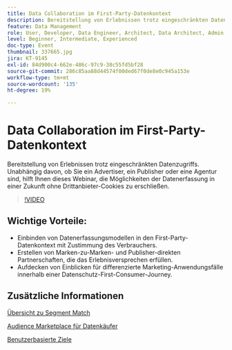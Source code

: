 ```yaml
---
title: Data Collaboration im First-Party-Datenkontext
description: Bereitstellung von Erlebnissen trotz eingeschränkten Datenzugriffs. Unabhängig davon, ob Sie ein Advertiser, ein Publisher oder eine Agentur sind, hilft Ihnen dieses Webinar, die Möglichkeiten der Datenerfassung in einer Zukunft ohne Drittanbieter-Cookies zu erschließen.
feature: Data Management
role: User, Developer, Data Engineer, Architect, Data Architect, Admin, Leader
level: Beginner, Intermediate, Experienced
doc-type: Event
thumbnail: 337665.jpg
jira: KT-9145
exl-id: 84d900c4-662e-486c-97c9-38c55fd5bf28
source-git-commit: 286c85aa88d44574f00ded67f0de8e0c945a153e
workflow-type: tm+mt
source-wordcount: '135'
ht-degree: 19%

---
```


# Data Collaboration im First-Party-Datenkontext

Bereitstellung von Erlebnissen trotz eingeschränkten Datenzugriffs. Unabhängig davon, ob Sie ein Advertiser, ein Publisher oder eine Agentur sind, hilft Ihnen dieses Webinar, die Möglichkeiten der Datenerfassung in einer Zukunft ohne Drittanbieter-Cookies zu erschließen.

>[!VIDEO](https://video.tv.adobe.com/v/337665/?learn=on&enablevpops)

## Wichtige Vorteile:

* Einbinden von Datenerfassungsmodellen in den First-Party-Datenkontext mit Zustimmung des Verbrauchers.
* Erstellen von Marken-zu-Marken- und Publisher-direkten Partnerschaften, die das Erlebnisversprechen erfüllen.
* Aufdecken von Einblicken für differenzierte Marketing-Anwendungsfälle innerhalb einer Datenschutz-First-Consumer-Journey.

## Zusätzliche Informationen

[Übersicht zu Segment Match](https://experienceleague.adobe.com/docs/experience-platform/segmentation/ui/segment-match.html?lang=en)

[Audience Marketplace für Datenkäufer](https://experienceleague.adobe.com/docs/audience-manager/user-guide/features/audience-marketplace/audience-marketplace-for-data-buyers/marketplace-data-buyers.html?lang=en)

[Benutzerbasierte Ziele](https://experienceleague.adobe.com/docs/audience-manager/user-guide/features/destinations/people-based/people-based-destinations-overview.html?lang=de)
